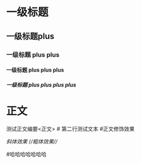 # 一级标题

## 一级标题plus

### 一级标题 plus plus

#### 一级标题 plus plus plus

#####  一级标题 plus plus plus plus

# 正文

测试正文编要<正文>
\# 第二行测试文本
#正文修饰效果

*斜体效果*
/*/*粗体效果/*/*


#哈哈哈哈哈哈哈

